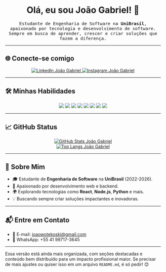 <h1 align="center">Olá, eu sou João Gabriel! 👋</h1>

<p align="center">
  <samp>
    Estudante de Engenharia de Software na <b>UniBrasil</b>, apaixonado por tecnologia e desenvolvimento de software.  
    Sempre em busca de aprender, crescer e criar soluções que fazem a diferença.
  </samp>
</p>

---

## 🌐 **Conecte-se comigo**
<p align="center">
  <a href="https://www.linkedin.com/in/joão-gabriel-castro" target="_blank">
    <img src="https://img.shields.io/badge/LinkedIn-002366?style=for-the-badge&logo=linkedin&logoColor=white" alt="LinkedIn João Gabriel" />
  </a>
  <a href="https://www.instagram.com/joao.wotekoski/" target="_blank">
    <img src="https://img.shields.io/badge/Instagram-002366?style=for-the-badge&logo=instagram&logoColor=white" alt="Instagram João Gabriel" />
  </a>
</p>

---

## 🛠️ **Minhas Habilidades**
<p align="center">
  <img src="https://img.shields.io/badge/JavaScript-002366.svg?style=for-the-badge&logo=javascript&logoColor=white" />
  <img src="https://img.shields.io/badge/TypeScript-002366.svg?style=for-the-badge&logo=typescript&logoColor=white" />
  <img src="https://img.shields.io/badge/PHP-002366.svg?style=for-the-badge&logo=php&logoColor=white" />
  <img src="https://img.shields.io/badge/Java-002366.svg?style=for-the-badge&logo=java&logoColor=white" />
  <img src="https://img.shields.io/badge/Node.js-002366.svg?style=for-the-badge&logo=node.js&logoColor=white" />
  <img src="https://img.shields.io/badge/React-002366.svg?style=for-the-badge&logo=react&logoColor=white" />
  <img src="https://img.shields.io/badge/Python-002366.svg?style=for-the-badge&logo=python&logoColor=white" />
  <img src="https://img.shields.io/badge/HTML5-002366.svg?style=for-the-badge&logo=html5&logoColor=white" />
</p>

---

## 📈 **GitHub Status**
<p align="center">
  <a href="https://github.com/joaogabrielcastro">
    <img src="https://github-readme-stats.vercel.app/api?username=joaogabrielcastro&theme=blueberry&show_icons=true&border_color=002366&title_color=ffffff&icon_color=002366&layout=compact" alt="GitHub Stats João Gabriel" />
  </a>
  <br>
  <a href="https://github.com/joaogabrielcastro">
    <img src="https://github-readme-stats.vercel.app/api/top-langs/?username=joaogabrielcastro&layout=compact&theme=blueberry&border_color=002366&title_color=ffffff" alt="Top Langs João Gabriel" />
  </a>
</p>

---

## 🚀 **Sobre Mim**
- 🎓 Estudante de **Engenharia de Software** na **UniBrasil** (2022-2026).  
- 🌟 Apaixonado por desenvolvimento web e backend.  
- 🌍 Explorando tecnologias como **React**, **Node.js**, **Python** e mais.  
- 💡 Buscando sempre criar soluções impactantes e inovadoras.  

---

## 📬 **Entre em Contato**
- 📧 E-mail: [joaowotekoski@gmail.com](mailto:joaowotekoski@gmail.com)  
- 📱 WhatsApp: +55 41 99717-3645  

---

Essa versão está ainda mais organizada, com seções destacadas e conteúdo bem distribuído para um impacto profissional maior. Se precisar de mais ajustes ou quiser isso em um arquivo `README.md`, é só pedir! 😊
